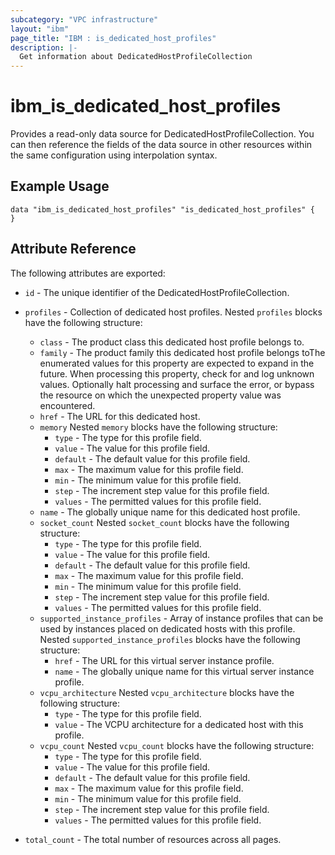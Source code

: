 ```yaml
---
subcategory: "VPC infrastructure"
layout: "ibm"
page_title: "IBM : is_dedicated_host_profiles"
description: |-
  Get information about DedicatedHostProfileCollection
---
```


# ibm\_is_dedicated_host_profiles

Provides a read-only data source for DedicatedHostProfileCollection. You can then reference the fields of the data source in other resources within the same configuration using interpolation syntax.

## Example Usage

```hcl
data "ibm_is_dedicated_host_profiles" "is_dedicated_host_profiles" {
}
```

## Attribute Reference

The following attributes are exported:

* `id` - The unique identifier of the DedicatedHostProfileCollection.
* `profiles` - Collection of dedicated host profiles. Nested `profiles` blocks have the following structure:
	* `class` - The product class this dedicated host profile belongs to.
	* `family` - The product family this dedicated host profile belongs toThe enumerated values for this property are expected to expand in the future. When processing this property, check for and log unknown values. Optionally halt processing and surface the error, or bypass the resource on which the unexpected property value was encountered.
	* `href` - The URL for this dedicated host.
	* `memory`  Nested `memory` blocks have the following structure:
		* `type` - The type for this profile field.
		* `value` - The value for this profile field.
		* `default` - The default value for this profile field.
		* `max` - The maximum value for this profile field.
		* `min` - The minimum value for this profile field.
		* `step` - The increment step value for this profile field.
		* `values` - The permitted values for this profile field.
	* `name` - The globally unique name for this dedicated host profile.
	* `socket_count`  Nested `socket_count` blocks have the following structure:
		* `type` - The type for this profile field.
		* `value` - The value for this profile field.
		* `default` - The default value for this profile field.
		* `max` - The maximum value for this profile field.
		* `min` - The minimum value for this profile field.
		* `step` - The increment step value for this profile field.
		* `values` - The permitted values for this profile field.
	* `supported_instance_profiles` - Array of instance profiles that can be used by instances placed on dedicated hosts with this profile. Nested `supported_instance_profiles` blocks have the following structure:
		* `href` - The URL for this virtual server instance profile.
		* `name` - The globally unique name for this virtual server instance profile.
	* `vcpu_architecture`  Nested `vcpu_architecture` blocks have the following structure:
		* `type` - The type for this profile field.
		* `value` - The VCPU architecture for a dedicated host with this profile.
	* `vcpu_count`  Nested `vcpu_count` blocks have the following structure:
		* `type` - The type for this profile field.
		* `value` - The value for this profile field.
		* `default` - The default value for this profile field.
		* `max` - The maximum value for this profile field.
		* `min` - The minimum value for this profile field.
		* `step` - The increment step value for this profile field.
		* `values` - The permitted values for this profile field.

* `total_count` - The total number of resources across all pages.

